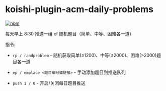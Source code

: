 # koishi-plugin-acm-daily-problems

[![npm](https://img.shields.io/npm/v/koishi-plugin-acm-daily-problems?style=flat-square)](https://www.npmjs.com/package/koishi-plugin-acm-daily-problems)

每天早上 8:30 推送一组 cf 随机题目（简单、中等、困难各一道）

指令:

- `rp / randproblem` - 随机获取简单(≤1200)、中等(≤2000)、困难(>2000)题目各一道

- `ep / emplace <题目编号或链接>` - 手动添加题目到推送队列

- `push 1 / 0` - 开启/关闭每日题目推送
